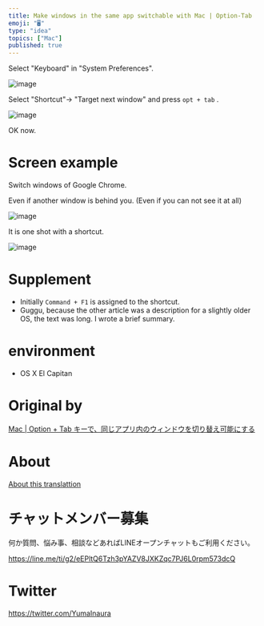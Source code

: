 ```yaml
---
title: Make windows in the same app switchable with Mac | Option-Tab
emoji: "🖥"
type: "idea"
topics: ["Mac"]
published: true
---
```


Select "Keyboard" in "System Preferences".

![image](https://qiita-image-store.s3.amazonaws.com/0/90607/0e4550ef-7c0a-0c7f-ac3c-abc9b6479f3e.png)

Select "Shortcut"-\> "Target next window" and press `opt + tab` .

![image](https://qiita-image-store.s3.amazonaws.com/0/90607/e3c76e7f-7ed7-f077-2349-abb91c853337.png)

OK now.

# Screen example 

Switch windows of Google Chrome.

Even if another window is behind you. (Even if you can not see it at all)

![image](https://qiita-image-store.s3.amazonaws.com/0/90607/345d55e7-1667-cdd9-0012-1834a03cbaf8.png)

It is one shot with a shortcut.

![image](https://qiita-image-store.s3.amazonaws.com/0/90607/e37ec081-5197-c28f-e118-4802e9f36a1e.png)

# Supplement 

- Initially `Command + F1` is assigned to the shortcut. 
- Guggu, because the other article was a description for a slightly older OS, the text was long. I wrote a brief summary. 

# environment 

- OS X El Capitan 


# Original by
[Mac  | Option + Tab キーで、同じアプリ内のウィンドウを切り替え可能にする](https://qiita.com/Yinaura/items/10fe5fe0cb0a795a0f58)

# About

[About this translattion](https://qiita.com/YumaInaura/items/7f6fd1e9310a6816469a)








<!-- Update From Qiita API -->

# チャットメンバー募集


何か質問、悩み事、相談などあればLINEオープンチャットもご利用ください。

https://line.me/ti/g2/eEPltQ6Tzh3pYAZV8JXKZqc7PJ6L0rpm573dcQ





# Twitter


https://twitter.com/YumaInaura


<!-- Update From Qiita API -->


